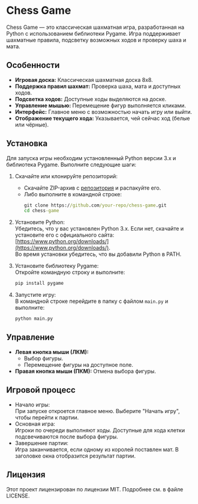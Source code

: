 # Chess Game

Chess Game — это классическая шахматная игра, разработанная на Python с использованием библиотеки Pygame. Игра поддерживает шахматные правила, подсветку возможных ходов и проверку шаха и мата.

## **Особенности**
- **Игровая доска:** Классическая шахматная доска 8x8.
- **Поддержка правил шахмат:** Проверка шаха, мата и доступных ходов.
- **Подсветка ходов:** Доступные ходы выделяются на доске.
- **Управление мышью:** Перемещение фигур выполняется кликами.
- **Интерфейс:** Главное меню с возможностью начать игру или выйти.
- **Отображение текущего хода:** Указывается, чей сейчас ход (белые или чёрные).

## **Установка**
Для запуска игры необходим установленный Python версии 3.x и библиотека Pygame. Выполните следующие шаги:

1. Скачайте или клонируйте репозиторий:
    - Скачайте ZIP-архив с [репозитория](https://github.com/your-repo/chess-game.git) и распакуйте его.  
    - Либо выполните в командной строке:
      ```cmd
      git clone https://github.com/your-repo/chess-game.git
      cd chess-game
      ```

2. Установите Python:  
    Убедитесь, что у вас установлен Python 3.x. Если нет, скачайте и установите его с официального сайта:  
    [https://www.python.org/downloads/](https://www.python.org/downloads/).  
    Во время установки убедитесь, что вы добавили Python в PATH.

3. Установите библиотеку Pygame:  
    Откройте командную строку и выполните:
    ```cmd
    pip install pygame
    ```

4. Запустите игру:  
    В командной строке перейдите в папку с файлом `main.py` и выполните:
    ```cmd
    python main.py
    ```

## **Управление**
- **Левая кнопка мыши (ЛКМ):**  
  - Выбор фигуры.  
  - Перемещение фигуры на доступное поле.
- **Правая кнопка мыши (ПКМ):** Отмена выбора фигуры.  

## **Игровой процесс**
- Начало игры:  
  При запуске откроется главное меню. Выберите "Начать игру", чтобы перейти к партии.  
- Основная игра:  
  Игроки по очереди выполняют ходы. Доступные для хода клетки подсвечиваются после выбора фигуры.  
- Завершение партии:  
  Игра заканчивается, если одному из королей поставлен мат. В заголовке окна отобразится результат партии.

## **Лицензия**
Этот проект лицензирован по лицензии MIT. Подробнее см. в файле LICENSE.
